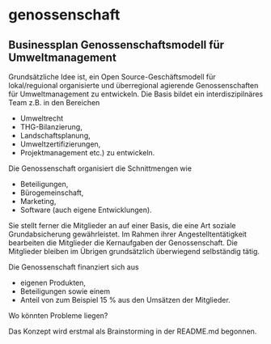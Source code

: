 # genossenschaft
## Businessplan Genossenschaftsmodell für Umweltmanagement

Grundsätzliche Idee ist, ein Open Source-Geschäftsmodell für lokal/reguional organisierte und überregional agierende Genossenschaften für Umweltmanagement zu entwickeln. Die Basis bildet ein interdiszipilnäres Team z.B. in den Bereichen

* Umweltrecht
* THG-Bilanzierung,
* Landschaftsplanung,
* Umweltzertifizierungen,
* Projektmanagement etc.) 
zu entwickeln.

Die Genossenschaft organisiert die Schnittmengen wie

* Beteiligungen,
* Bürogemeinschaft,
* Marketing,
* Software (auch eigene Entwicklungen).

Sie stellt ferner die Mitglieder an auf einer Basis, die eine Art soziale Grundabsicherung gewährleistet. Im Rahmen ihrer Angestelltentätigkeit bearbeiten die Mitglieder die Kernaufgaben der Genossenschaft. Die Mitglieder bleiben im Übrigen grundsätzlich überwiegend selbständig tätig.

Die Genossenschaft finanziert sich aus

* eigenen Produkten,
* Beteiligungen sowie einem
* Anteil von zum Beispiel 15 % aus den Umsätzen der Mitglieder.

Wo könnten Probleme liegen?

Das Konzept wird erstmal als Brainstorming in der README.md begonnen.
